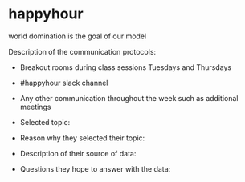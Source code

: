 # happyhour
world domination is the goal of our model

Description of the communication protocols:

- Breakout rooms during class sessions Tuesdays and Thursdays
- #happyhour slack channel
- Any other communication throughout the week such as additional meetings

- Selected topic: 
- Reason why they selected their topic:
- Description of their source of data:
- Questions they hope to answer with the data:
